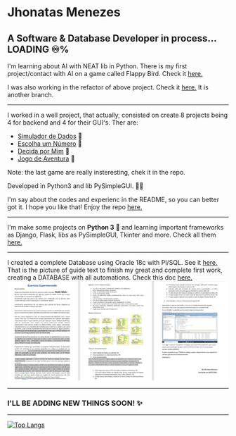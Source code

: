 # Jhonatas Menezes

## A Software & Database Developer in process... LOADING ♾️%

I'm learning about AI with NEAT lib in Python. There is my first project/contact with AI on a game called Flappy Bird. Check it [here.](https://github.com/JhonatasMenezes/Projetos_Python/tree/main/projetos_IA/flappy_bird)

I was also working in the refactor of above project. Check it [here.](https://github.com/JhonatasMenezes/Projetos_Python/tree/flappy_bird_refactor/projetos_IA/flappy_bird) It is another branch. 

---
I worked in a well project, that actually, consisted on create 8 projects being 4 for backend and 4 for their GUI's.
Ther are:
* [Simulador de Dados](https://github.com/JhonatasMenezes/8ProjetosemPython/blob/main/simulador_de_dado.py) 🎲
* [Escolha um Número](https://github.com/JhonatasMenezes/8ProjetosemPython/blob/main/escolha_um_numero.py) 🔢
* [Decida por Mim](https://github.com/JhonatasMenezes/8ProjetosemPython/blob/main/decida_por_mim.py) 💬
* [Jogo de Aventura](https://github.com/JhonatasMenezes/8ProjetosemPython/blob/main/jogo_de_aventura.py) 🚀

Note: the last game are really insteresting, chek it in the repo.


Developed in Python3 and lib PySimpleGUI. 👨‍💻

I'm say about the codes and experienc in the README, so you can better got it.
I hope you like that! Enjoy the repo [here.](https://github.com/JhonatasMenezes/8ProjetosemPython)

---

I'm make some projects on **Python 3** 🐍 and learning important frameworks as Django, Flask, libs as PySimpleGUI, Tkinter and more.
Check all them [here.](https://github.com/JhonatasMenezes/Projetos_Python)

---
I created a complete Database using Oracle 18c with Pl/SQL. See it [here.](https://github.com/JhonatasMenezes/Projeto_FullDataBase_Mercado)
That is the picture of guide text to finish my great and complete first work, creating a DATABASE with all automations.
Check this doc [here.](https://github.com/JhonatasMenezes/Projeto_FullDataBase_Mercado/blob/main/Exerc%C3%ADcio%20Supermercado.pdf)
![Alt text](https://github.com/JhonatasMenezes/Projeto_FullDataBase_Mercado/blob/main/Oficial.png)


--- 
### I'LL BE ADDING NEW THINGS SOON! ✨
---

[![Top Langs](https://github-readme-stats.vercel.app/api/top-langs/?username=jhonatasmenezes)](https://github.com/jhonatasmenezes)

